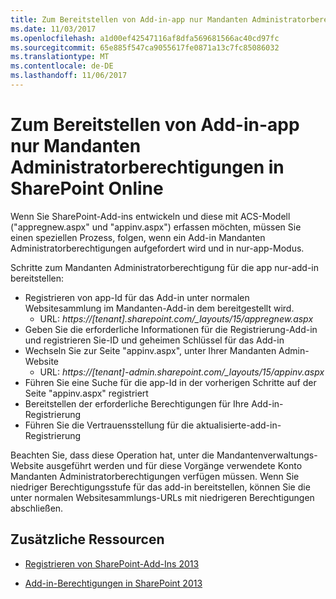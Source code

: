 ```yaml
---
title: Zum Bereitstellen von Add-in-app nur Mandanten Administratorberechtigungen in SharePoint Online
ms.date: 11/03/2017
ms.openlocfilehash: a1d00ef42547116af8dfa569681566ac40cd97fc
ms.sourcegitcommit: 65e885f547ca9055617fe0871a13c7fc85086032
ms.translationtype: MT
ms.contentlocale: de-DE
ms.lasthandoff: 11/06/2017
---
```

<a name="how-to-provide-add-in-app-only-tenant-administrative-permissions-in-sharepoint-online"></a>Zum Bereitstellen von Add-in-app nur Mandanten Administratorberechtigungen in SharePoint Online
================================================

Wenn Sie SharePoint-Add-ins entwickeln und diese mit ACS-Modell ("appregnew.aspx" und "appinv.aspx") erfassen möchten, müssen Sie einen speziellen Prozess, folgen, wenn ein Add-in Mandanten Administratorberechtigungen aufgefordert wird und in nur-app-Modus. 

Schritte zum Mandanten Administratorberechtigung für die app nur-add-in bereitstellen:

- Registrieren von app-Id für das Add-in unter normalen Websitesammlung im Mandanten-Add-in dem bereitgestellt wird. 
  - URL: *https://[tenant].sharepoint.com/_layouts/15/appregnew.aspx*
- Geben Sie die erforderliche Informationen für die Registrierung-Add-in und registrieren Sie-ID und geheimen Schlüssel für das Add-in
- Wechseln Sie zur Seite "appinv.aspx", unter Ihrer Mandanten Admin-Website
  - URL: *https://[tenant]-admin.sharepoint.com/_layouts/15/appinv.aspx*
- Führen Sie eine Suche für die app-Id in der vorherigen Schritte auf der Seite "appinv.aspx" registriert
- Bereitstellen der erforderliche Berechtigungen für Ihre Add-in-Registrierung
- Führen Sie die Vertrauensstellung für die aktualisierte-add-in-Registrierung

Beachten Sie, dass diese Operation hat, unter die Mandantenverwaltungs-Website ausgeführt werden und für diese Vorgänge verwendete Konto Mandanten Administratorberechtigungen verfügen müssen. Wenn Sie niedriger Berechtigungsstufe für das add-in bereitstellen, können Sie die unter normalen Websitesammlungs-URLs mit niedrigeren Berechtigungen abschließen. 


## <a name="additional-resources"></a>Zusätzliche Ressourcen
<a name="bk_addresources"> </a>

- [Registrieren von SharePoint-Add-Ins 2013](https://msdn.microsoft.com/en-us/library/office/jj687469.aspx)
    
- [Add-in-Berechtigungen in SharePoint 2013](https://msdn.microsoft.com/en-us/library/office/fp142383.aspx)

